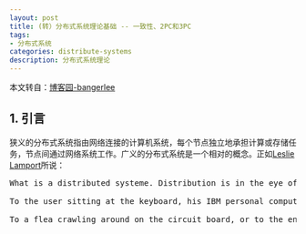 ```yaml
---
layout: post
title: (转）分布式系统理论基础 -- 一致性、2PC和3PC
tags:
- 分布式系统
categories: distribute-systems
description: 分布式系统理论
---
```


本文转自：[博客园-bangerlee](http://transcoder.tradaquan.com/tc?srd=1&dict=32&h5ad=1&bdenc=1&lid=12288400752482103203&nsrc=IlPT2AEptyoA_yixCFOxXnANedT62v3IEQGG_ytK1DK6mlrte4viZQRAYD06N8qIH5DwgTCccQoDlnGd_W9i9RVZhOgtfq)

<!-- more -->

## 1. 引言
狭义的分布式系统指由网络连接的计算机系统，每个节点独立地承担计算或存储任务，节点间通过网络系统工作。广义的分布式系统是一个相对的概念。正如[Leslie Lamport](https://en.wikipedia.org/wiki/Leslie_Lamport)所说：
<pre>
What is a distributed systeme. Distribution is in the eye of the beholder.
 
To the user sitting at the keyboard, his IBM personal computer is a nondistributed system. 

To a flea crawling around on the circuit board, or to the engineer who designed it, it's very much a distributed system.
</pre>






<br />
<br />
<br />


